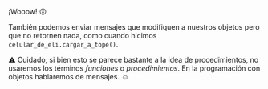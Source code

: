 ¡Wooow! :astonished:

También podemos enviar mensajes que modifiquen a nuestros objetos pero que no retornen nada, como cuando hicimos `celular_de_eli.cargar_a_tope()`. 

:warning: Cuidado, si bien esto se parece bastante a la idea de procedimientos, no usaremos los términos _funciones_ o _procedimientos_. En la programación con objetos hablaremos de mensajes. :relaxed: 